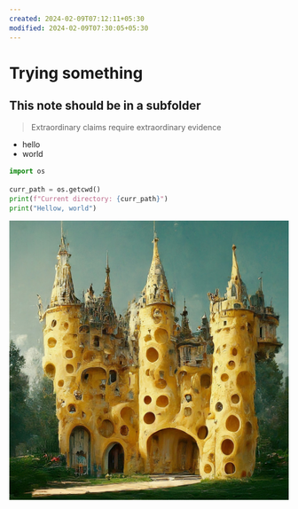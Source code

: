 ```yaml
---
created: 2024-02-09T07:12:11+05:30
modified: 2024-02-09T07:30:05+05:30
---
```


# Trying something

## This note should be in a subfolder
> Extraordinary claims require extraordinary evidence
- hello
- world

```python
import os

curr_path = os.getcwd()
print(f"Current directory: {curr_path}")
print("Hellow, world")
```

![Image](./f868628082e50d372954234f80e1912c.jpg)
